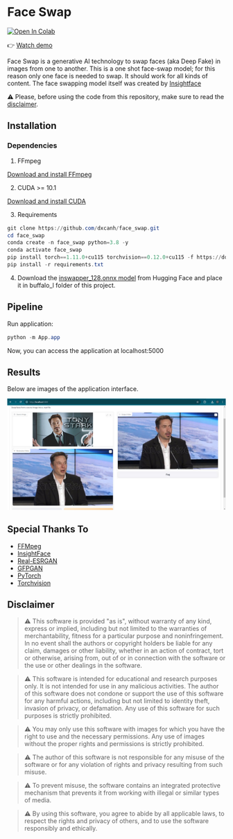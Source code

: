 # Face Swap

[![Open In Colab](https://colab.research.google.com/assets/colab-badge.svg)](https://colab.research.google.com/drive/1CJWwFcV0jCu5PSQzQXmVeh2WeTZbA1m6?usp=sharing)

👉 [Watch demo](https://drive.google.com/file/d/1UbqVzB4872PQH_JFKEiD2BbJVtxuJ7GX/view?usp=sharing)

Face Swap is a generative AI technology to swap faces (aka Deep Fake) in images from one to another. This is a one shot face-swap model; for this reason only one face is needed to swap. It should work for all kinds of content. The face swapping model itself was created by [Insightface](https://github.com/deepinsight/insightface)

:warning: Please, before using the code from this repository, make sure to read the [disclaimer](https://github.com/dxcanh/face_swap/tree/main#disclaimer).

## Installation

### Dependencies

1. FFmpeg

[Download and install FFmpeg](https://ffmpeg.org/download.html)

2. CUDA >= 10.1

[Download and install CUDA](https://developer.nvidia.com/cuda-10.1-download-archive-base)

3. Requirements

```powershell
git clone https://github.com/dxcanh/face_swap.git
cd face_swap
conda create -n face_swap python=3.8 -y
conda activate face_swap
pip install torch==1.11.0+cu115 torchvision==0.12.0+cu115 -f https://download.pytorch.org/whl/torch_stable.html
pip install -r requirements.txt
```

4. Download the [inswapper_128.onnx model](https://huggingface.co/thebiglaskowski/inswapper_128.onnx/tree/main) from Hugging Face and place it in buffalo_l folder of this project.

## Pipeline
Run application:
```powershell
python -m App.app
```
Now, you can access the application at localhost:5000

## Results
Below are images of the application interface.

![demo](demo/demo.jpg)

## Special Thanks To
- [FFMpeg](https://github.com/FFmpeg/FFmpeg)
- [InsightFace](https://github.com/deepinsight/insightface)
- [Real-ESRGAN](https://github.com/xinntao/Real-ESRGAN)
- [GFPGAN](https://github.com/TencentARC/GFPGAN)
- [PyTorch](https://github.com/pytorch/pytorch)
- [Torchvision](https://github.com/pytorch/pytorch)

## Disclaimer

> :warning: This software is provided "as is", without warranty of any kind, express or implied, including but not limited to the warranties of merchantability, fitness for a particular purpose and noninfringement. In no event shall the authors or copyright holders be liable for any claim, damages or other liability, whether in an action of contract, tort or otherwise, arising from, out of or in connection with the software or the use or other dealings in the software.

> :warning: This software is intended for educational and research purposes only. It is not intended for use in any malicious activities. The author of this software does not condone or support the use of this software for any harmful actions, including but not limited to identity theft, invasion of privacy, or defamation. Any use of this software for such purposes is strictly prohibited.

> :warning: You may only use this software with images for which you have the right to use and the necessary permissions. Any use of images without the proper rights and permissions is strictly prohibited.

> :warning: The author of this software is not responsible for any misuse of the software or for any violation of rights and privacy resulting from such misuse.

> :warning: To prevent misuse, the software contains an integrated protective mechanism that prevents it from working with illegal or similar types of media.

> :warning: By using this software, you agree to abide by all applicable laws, to respect the rights and privacy of others, and to use the software responsibly and ethically.
